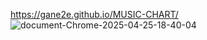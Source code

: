 https://gane2e.github.io/MUSIC-CHART/
![document-Chrome-2025-04-25-18-40-04](https://github.com/user-attachments/assets/c8282c92-9cfb-4b35-ac22-d7591153efea)

